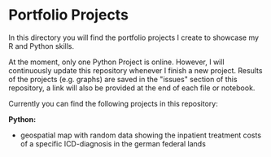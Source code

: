 # Portfolio Projects
In this directory you will find the portfolio projects I create to showcase my R and Python skills.

At the moment, only one Python Project is online. However, I will continuously update this repository whenever I finish a new project. Results of the projects (e.g. graphs) are saved in the "issues" section of this repository, a link will also be provided at the end of each file or notebook.

Currently you can find the following projects in this repository:

__Python:__
- geospatial map with random data showing the inpatient treatment costs of a specific ICD-diagnosis in the german federal lands
